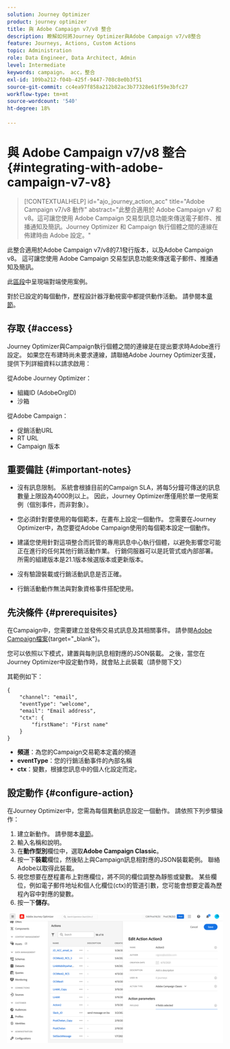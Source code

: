 ```yaml
---
solution: Journey Optimizer
product: journey optimizer
title: 與 Adobe Campaign v7/v8 整合
description: 瞭解如何將Journey Optimizer與Adobe Campaign v7/v8整合
feature: Journeys, Actions, Custom Actions
topic: Administration
role: Data Engineer, Data Architect, Admin
level: Intermediate
keywords: campaign， acc，整合
exl-id: 109ba212-f04b-425f-9447-708c8e0b3f51
source-git-commit: cc4ea97f858a212b82ac3b77328e61f59e3bfc27
workflow-type: tm+mt
source-wordcount: '540'
ht-degree: 18%

---
```


# 與 Adobe Campaign v7/v8 整合 {#integrating-with-adobe-campaign-v7-v8}

>[!CONTEXTUALHELP]
>id="ajo_journey_action_acc"
>title="Adobe Campaign v7/v8 動作"
>abstract="此整合適用於 Adobe Campaign v7 和 v8。這可讓您使用 Adobe Campaign 交易型訊息功能來傳送電子郵件、推播通知及簡訊。Journey Optimizer 和 Campaign 執行個體之間的連線在佈建時由 Adobe 設定。"

此整合適用於Adobe Campaign v7/v8的7.1發行版本，以及Adobe Campaign v8。 這可讓您使用 Adobe Campaign 交易型訊息功能來傳送電子郵件、推播通知及簡訊。

此[區段](../building-journeys/ajo-ac.md)中呈現端對端使用案例。

對於已設定的每個動作，歷程設計器浮動視窗中都提供動作活動。 請參閱本[章節](../building-journeys/using-adobe-campaign-v7-v8.md)。

## 存取 {#access}

Journey Optimizer與Campaign執行個體之間的連線是在提出要求時Adobe進行設定。 如果您在布建時尚未要求連線，請聯絡Adobe Journey Optimizer支援，提供下列詳細資料以請求啟用：

從Adobe Journey Optimizer：

* 組織ID (AdobeOrgID)
* 沙箱

從Adobe Campaign：

* 促銷活動URL
* RT URL
* Campaign 版本

## 重要備註 {#important-notes}

* 沒有訊息限制。 系統會根據目前的Campaign SLA，將每5分鐘可傳送的訊息數量上限設為4000則以上。 因此，Journey Optimizer應僅用於單一使用案例（個別事件，而非對象）。

* 您必須針對要使用的每個範本，在畫布上設定一個動作。 您需要在Journey Optimizer中，為您要從Adobe Campaign使用的每個範本設定一個動作。

* 建議您使用針對這項整合而託管的專用訊息中心執行個體，以避免影響您可能正在進行的任何其他行銷活動作業。 行銷伺服器可以是託管式或內部部署。 所需的組建版本是21.1版本候選版本或更新版本。

* 沒有驗證裝載或行銷活動訊息是否正確。

* 行銷活動動作無法與對象資格事件搭配使用。

## 先決條件 {#prerequisites}

在Campaign中，您需要建立並發佈交易式訊息及其相關事件。 請參閱[Adobe Campaign檔案](https://experienceleague.adobe.com/docs/campaign-classic/using/transactional-messaging/introduction/about-transactional-messaging.html#transactional-messaging){target="_blank"}。

您可以依照以下模式，建置與每則訊息相對應的JSON裝載。 之後，當您在Journey Optimizer中設定動作時，就會貼上此裝載（請參閱下文）

其範例如下：

```
{
    "channel": "email",
    "eventType": "welcome",
    "email": "Email address",
    "ctx": {
        "firstName": "First name"
    }
}
```

* **頻道**：為您的Campaign交易範本定義的頻道
* **eventType**：您的行銷活動事件的內部名稱
* **ctx**：變數，根據您訊息中的個人化設定而定。

## 設定動作 {#configure-action}

在Journey Optimizer中，您需為每個異動訊息設定一個動作。 請依照下列步驟操作：

1. 建立新動作。 請參閱本[章節](../action/action.md)。
1. 輸入名稱和說明。
1. 在&#x200B;**動作型別**&#x200B;欄位中，選取&#x200B;**Adobe Campaign Classic**。
1. 按一下&#x200B;**裝載**&#x200B;欄位，然後貼上與Campaign訊息相對應的JSON裝載範例。 聯絡Adobe以取得此裝載。
1. 視您想要在歷程畫布上對應欄位，將不同的欄位調整為靜態或變數。 某些欄位，例如電子郵件地址和個人化欄位(ctx)的管道引數，您可能會想要定義為歷程內容中對應的變數。
1. 按一下&#x200B;**儲存**。

![](assets/accintegration1.png)
